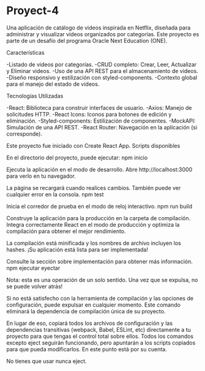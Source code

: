 # Proyect-4

Una aplicación de catálogo de videos inspirada en Netflix, diseñada para administrar y visualizar videos organizados por categorías. Este proyecto es parte de un desafío del programa Oracle Next Education (ONE).

Características

-Listado de videos por categorías.
-CRUD completo: Crear, Leer, Actualizar y Eliminar videos.
-Uso de una API REST para el almacenamiento de videos.
-Diseño responsivo y estilización con styled-components.
-Contexto global para el manejo del estado de videos.

Tecnologías Utilizadas

-React: Biblioteca para construir interfaces de usuario.
-Axios: Manejo de solicitudes HTTP.
-React Icons: Iconos para botones de edición y eliminación.
-Styled-components: Estilización de componentes.
-MockAPI: Simulación de una API REST.
-React Router: Navegación en la aplicación (si corresponde).


Este proyecto fue iniciado con Create React App.
Scripts disponibles

En el directorio del proyecto, puede ejecutar:
npm inicio

Ejecuta la aplicación en el modo de desarrollo.
Abre http://localhost:3000 para verlo en tu navegador.

La página se recargará cuando realices cambios.
También puede ver cualquier error en la consola.
npm test

Inicia el corredor de prueba en el modo de reloj interactivo.
npm run build

Construye la aplicación para la producción en la carpeta de compilación.
Integra correctamente React en el modo de producción y optimiza la compilación para obtener el mejor rendimiento.

La compilación está minificada y los nombres de archivo incluyen los hashes.
 ¡Su aplicación está lista para ser implementada!

Consulte la sección sobre implementación para obtener más información.
npm ejecutar eyectar

Nota: esta es una operación de un solo sentido. Una vez que se expulsa, no se puede volver atrás!

Si no está satisfecho con la herramienta de compilación y las opciones de configuración, puede expulsar en cualquier momento. Este comando eliminará la dependencia de compilación única de su proyecto.

En lugar de eso, copiará todos los archivos de configuración y las dependencias transitivas (webpack, Babel, ESLint, etc) directamente a tu proyecto para que tengas el control total sobre ellos. Todos los comandos excepto eject seguirán funcionando, pero apuntarán a los scripts copiados para que pueda modificarlos. En este punto está por su cuenta.

No tienes que usar nunca eject.

